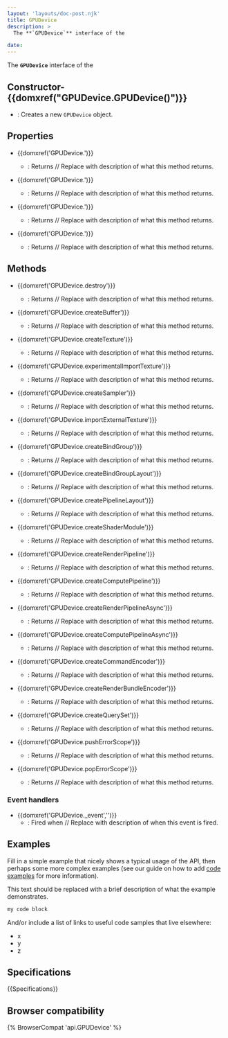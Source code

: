 ```yaml
---
layout: 'layouts/doc-post.njk'
title: GPUDevice
description: >
  The **`GPUDevice`** interface of the  

date: 
---
```


The **`GPUDevice`** interface of the  





 ## Constructor- {{domxref("GPUDevice.GPUDevice()")}}
  - : Creates a new `GPUDevice` object.



## Properties

- {{domxref('GPUDevice.')}}
  - : Returns // Replace with description of what this method returns.

- {{domxref('GPUDevice.')}}
  - : Returns // Replace with description of what this method returns.

- {{domxref('GPUDevice.')}}
  - : Returns // Replace with description of what this method returns.

- {{domxref('GPUDevice.')}}
  - : Returns // Replace with description of what this method returns.

## Methods

- {{domxref('GPUDevice.destroy')}}
  - : Returns // Replace with description of what this method returns.

- {{domxref('GPUDevice.createBuffer')}}
  - : Returns // Replace with description of what this method returns.

- {{domxref('GPUDevice.createTexture')}}
  - : Returns // Replace with description of what this method returns.

- {{domxref('GPUDevice.experimentalImportTexture')}}
  - : Returns // Replace with description of what this method returns.

- {{domxref('GPUDevice.createSampler')}}
  - : Returns // Replace with description of what this method returns.

- {{domxref('GPUDevice.importExternalTexture')}}
  - : Returns // Replace with description of what this method returns.

- {{domxref('GPUDevice.createBindGroup')}}
  - : Returns // Replace with description of what this method returns.

- {{domxref('GPUDevice.createBindGroupLayout')}}
  - : Returns // Replace with description of what this method returns.

- {{domxref('GPUDevice.createPipelineLayout')}}
  - : Returns // Replace with description of what this method returns.

- {{domxref('GPUDevice.createShaderModule')}}
  - : Returns // Replace with description of what this method returns.

- {{domxref('GPUDevice.createRenderPipeline')}}
  - : Returns // Replace with description of what this method returns.

- {{domxref('GPUDevice.createComputePipeline')}}
  - : Returns // Replace with description of what this method returns.

- {{domxref('GPUDevice.createRenderPipelineAsync')}}
  - : Returns // Replace with description of what this method returns.

- {{domxref('GPUDevice.createComputePipelineAsync')}}
  - : Returns // Replace with description of what this method returns.

- {{domxref('GPUDevice.createCommandEncoder')}}
  - : Returns // Replace with description of what this method returns.

- {{domxref('GPUDevice.createRenderBundleEncoder')}}
  - : Returns // Replace with description of what this method returns.

- {{domxref('GPUDevice.createQuerySet')}}
  - : Returns // Replace with description of what this method returns.

- {{domxref('GPUDevice.pushErrorScope')}}
  - : Returns // Replace with description of what this method returns.

- {{domxref('GPUDevice.popErrorScope')}}
  - : Returns // Replace with description of what this method returns.

### Event handlers

- {{domxref('GPUDevice._event','')}}
  - : Fired when // Replace with description of when this event is fired.

## Examples

Fill in a simple example that nicely shows a typical usage of the API, then perhaps some more complex examples (see our guide on how to add [code examples](/en-US/docs/MDN/Contribute/Structures/Code_examples) for more information).

This text should be replaced with a brief description of what the example demonstrates.

```js
my code block
```

And/or include a list of links to useful code samples that live elsewhere:

*   x
*   y
*   z

## Specifications

{{Specifications}}

## Browser compatibility

{% BrowserCompat 'api.GPUDevice' %}

